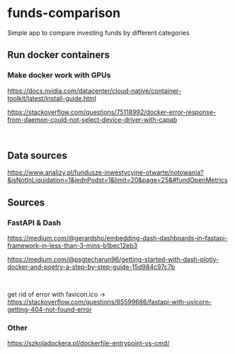 # funds-comparison
Simple app to compare investing funds by different categories


## Run docker containers

### Make docker work with GPUs

https://docs.nvidia.com/datacenter/cloud-native/container-toolkit/latest/install-guide.html

https://stackoverflow.com/questions/75118992/docker-error-response-from-daemon-could-not-select-device-driver-with-capab

<br>



## Data sources

https://www.analizy.pl/fundusze-inwestycyjne-otwarte/notowania?&isNotInLiquidation=1&jednPodst=1&limit=20&page=25&#fundOpenMetrics




## Sources

### FastAPI & Dash

https://medium.com/@gerardsho/embedding-dash-dashboards-in-fastapi-framework-in-less-than-3-mins-b1bec12eb3

https://medium.com/@psgtecharun96/getting-started-with-dash-plotly-docker-and-poetry-a-step-by-step-guide-15d984c97c7b


<br>

get rid of error with favicon.ico -> https://stackoverflow.com/questions/65599686/fastapi-with-uvicorn-getting-404-not-found-error

### Other


https://szkoladockera.pl/dockerfile-entrypoint-vs-cmd/
